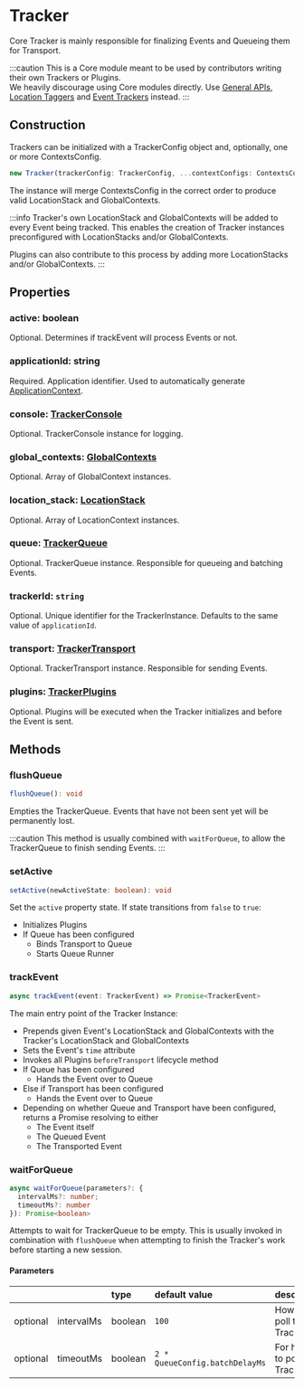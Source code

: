 # Tracker

Core Tracker is mainly responsible for finalizing Events and Queueing them for Transport. 

:::caution
This is a Core module meant to be used by contributors writing their own Trackers or Plugins.  
We heavily discourage using Core modules directly. Use [General APIs](/tracking/api-reference/general/overview.md), [Location Taggers](/tracking/api-reference/locationTaggers/overview.md) and [Event Trackers](/tracking/api-reference/eventTrackers/overview.md) instead.
:::

## Construction
Trackers can be initialized with a TrackerConfig object and, optionally, one or more ContextsConfig.

```typescript
new Tracker(trackerConfig: TrackerConfig, ...contextConfigs: ContextsConfig[])
```

The instance will merge ContextsConfig in the correct order to produce valid LocationStack and GlobalContexts.

:::info 
Tracker's own LocationStack and GlobalContexts will be added to every Event being tracked. 
This enables the creation of Tracker instances preconfigured with LocationStacks and/or GlobalContexts.

Plugins can also contribute to this process by adding more LocationStacks and/or GlobalContexts. 
:::

## Properties

### active: boolean 
Optional. Determines if trackEvent will process Events or not.

### applicationId: string
Required. Application identifier. Used to automatically generate [ApplicationContext](/taxonomy/global-contexts/ApplicationContext.md).

### console: [TrackerConsole](/tracking/api-reference/core/TrackerConsole.md)
Optional. TrackerConsole instance for logging.

### global_contexts: [GlobalContexts](/tracking/api-reference/core/GlobalContexts.md)
Optional. Array of GlobalContext instances.

### location_stack: [LocationStack](/tracking/api-reference/core/LocationStack.md)
Optional. Array of LocationContext instances.

### queue: [TrackerQueue](/tracking/api-reference/core/TrackerQueue.md)
Optional. TrackerQueue instance. Responsible for queueing and batching Events.

### trackerId:  `string`
Optional. Unique identifier for the TrackerInstance. Defaults to the same value of `applicationId`.

### transport: [TrackerTransport](/tracking/api-reference/core/TrackerTransport.md)
Optional. TrackerTransport instance. Responsible for sending Events.

### plugins: [TrackerPlugins](/tracking/api-reference/core/TrackerPlugins.md)
Optional. Plugins will be executed when the Tracker initializes and before the Event is sent.

## Methods

### flushQueue
```typescript
flushQueue(): void
```
Empties the TrackerQueue. Events that have not been sent yet will be permanently lost.

:::caution
This method is usually combined with `waitForQueue`, to allow the TrackerQueue to finish sending Events. 
:::

### setActive
```typescript
setActive(newActiveState: boolean): void
```

Set the `active` property state. If state transitions from `false` to `true`: 
- Initializes Plugins
- If Queue has been configured
  - Binds Transport to Queue
  - Starts Queue Runner

### trackEvent
```typescript
async trackEvent(event: TrackerEvent) => Promise<TrackerEvent>
```
The main entry point of the Tracker Instance:
- Prepends given Event's LocationStack and GlobalContexts with the Tracker's LocationStack and GlobalContexts
- Sets the Event's `time` attribute
- Invokes all Plugins `beforeTransport` lifecycle method
- If Queue has been configured
  - Hands the Event over to Queue 
- Else if Transport has been configured
  - Hands the Event over to Queue
- Depending on whether Queue and Transport have been configured, returns a Promise resolving to either 
  - The Event itself
  - The Queued Event
  - The Transported Event

### waitForQueue
```typescript
async waitForQueue(parameters?: { 
  intervalMs?: number; 
  timeoutMs?: number 
}): Promise<boolean>
```
Attempts to wait for TrackerQueue to be empty. This is usually invoked in combination with `flushQueue` when
attempting to finish the Tracker's work before starting a new session.

#### Parameters
|          |            | type    | default value                  | description
| :-:      | :--        | :--     | :--                            | :--
| optional | intervalMs | boolean | `100`                          | How often to poll the TrackerQueue
| optional | timeoutMs  | boolean | `2 * QueueConfig.batchDelayMs` | For how long to poll the TrackerQueue


